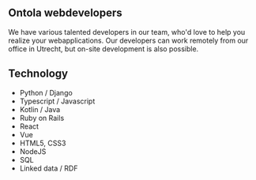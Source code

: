 ## Ontola webdevelopers

We have various talented developers in our team, who'd love to help you realize your webapplications.
Our developers can work remotely from our office in Utrecht, but on-site development is also possible.

## Technology

- Python / Django
- Typescript / Javascript
- Kotlin / Java
- Ruby on Rails
- React
- Vue
- HTML5, CSS3
- NodeJS
- SQL
- Linked data / RDF
